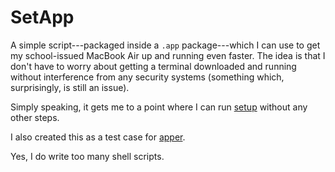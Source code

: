 # SetApp
A simple script---packaged inside a `.app` package---which I can use to get my school-issued MacBook Air up and running even faster. The idea is that I don't have to worry about getting a terminal downloaded and running without interference from any security systems (something which, surprisingly, is still an issue).

Simply speaking, it gets me to a point where I can run [setup](https://github.com/ErikBoesen/setup) without any other steps.

I also created this as a test case for [apper](https://github.com/ErikBoesen/apper).

Yes, I do write too many shell scripts.
